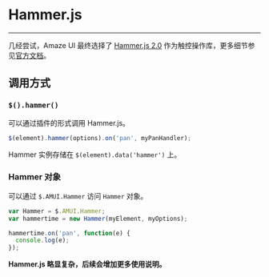 # Hammer.js
---

几经尝试，Amaze UI 最终选择了 [Hammer.js 2.0](https://github.com/hammerjs/hammer.js)
作为触控操作库，更多细节参见[官方文档](http://hammerjs.github.io/getting-started/)。

## 调用方式

### `$().hammer()`

可以通过插件的形式调用 Hammer.js。

```javascript
$(element).hammer(options).on('pan', myPanHandler);
```

Hammer 实例存储在 `$(element).data('hammer')` 上。

### Hammer 对象

可以通过 `$.AMUI.Hammer` 访问 `Hammer` 对象。

```js
var Hammer = $.AMUI.Hammer;
var hammertime = new Hammer(myElement, myOptions);

hammertime.on('pan', function(e) {
  console.log(e);
});
```

**Hammer.js 略显复杂，后续会增加更多使用说明。**
